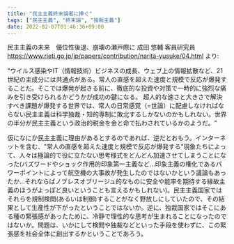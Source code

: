 ```yaml
---
title: "民主主義終末論者に捧ぐ"
tags: ["民主主義", "終末論", "独裁主義"]
date: 2022-02-07T01:46:36+09:00
---
```



民主主義の未来　優位性後退、崩壊の瀬戸際に   成田 悠輔   客員研究員  
<https://www.rieti.go.jp/jp/papers/contribution/narita-yusuke/04.html> より:

"ウイルス感染やIT（情報技術）ビジネスの成長、ウェブ上の情報拡散など、21世紀の主成分には共通点がある。常人の直感を超えた速度と規模で反応が爆発することだ。そこでは爆発が起きる前に、徹底的な投資や対策で一時的に強烈な痛みを引き受けられるかどうかが成功の鍵になる。
超人的な速さと大きさで解決すべき課題が爆発する世界では、常人の日常感覚（=世論）に配慮しなければならない民主主義は科学独裁・知的専制に敗北するしかないのかもしれない。世界の半分が民主主義という政治的税金を金と命で払わされているかのようだ。"

仮になにか民主主義に理由があるとするのであれば、逆だとおもう。インターネットを含む、"常人の直感を超えた速度と規模で反応が爆発する"現象たちによって、人々は極論的で役に立たない思考様式をどんどん加速させてしまうことになった(バズワードやショック作用的印象第一主義など...印象主義の権化であるパワーポイントによって航空機の大事故が発生したのではないかという議論もあったか...それならばノブレスオブリージュ的なものに安全や能率を期待する縁故主義のほうがよっぽど良いということも言えるかもしれない)。民主主義国家ではそれらを規制検閲(あるいは制御)することがなく野放しにしていたので、その結果として生産性が下がったということではないか。逆に、独裁国家ではそこにある種の緊張感があったために、冷静で理性的な思考が生まれることになったのではないか。問題は、いかにして検閲や独裁などといった手段を使わずに、この緊張感を社会全体に創出するかということであろう。